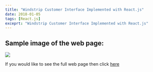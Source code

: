 ```yaml
---
title: "Windstrip Customer Interface Implemented with React.js"
date: 2018-01-05
tags: [React.js]
exceprt: "Windstrip Customer Interface Implemented with React.js"
---
```


<h2>Sample image of the web page:</h2>
<img src="{{site.baseurl}}\images\Windstrip\Sample_Image.png">

If you would like to see the full web page then click [here](https://www.windstrip.com/design-my-hps)